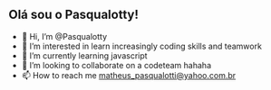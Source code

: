 ## Olá sou o Pasqualotty! 

- 👋 Hi, I’m @Pasqualotty
- 👀 I’m interested in learn increasingly coding skills and teamwork 
- 🌱 I’m currently learning javascript 
- 💞️ I’m looking to collaborate on a codeteam hahaha
- 📫 How to reach me matheus_pasqualotti@yahoo.com.br 
